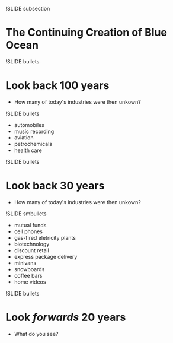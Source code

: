 !SLIDE subsection
# The Continuing Creation of Blue Ocean

!SLIDE bullets
# Look back 100 years
* How many of today's industries were then unkown?

!SLIDE bullets
* automobiles
* music recording
* aviation
* petrochemicals
* health care

!SLIDE bullets
# Look back 30 years
* How many of today's industries were then unkown?

!SLIDE smbullets
* mutual funds
* cell phones
* gas-fired eletricity plants
* biotechnology
* discount retail
* express package delivery
* minivans
* snowboards
* coffee bars
* home videos

!SLIDE bullets
# Look *forwards* 20 years
* What do you see?